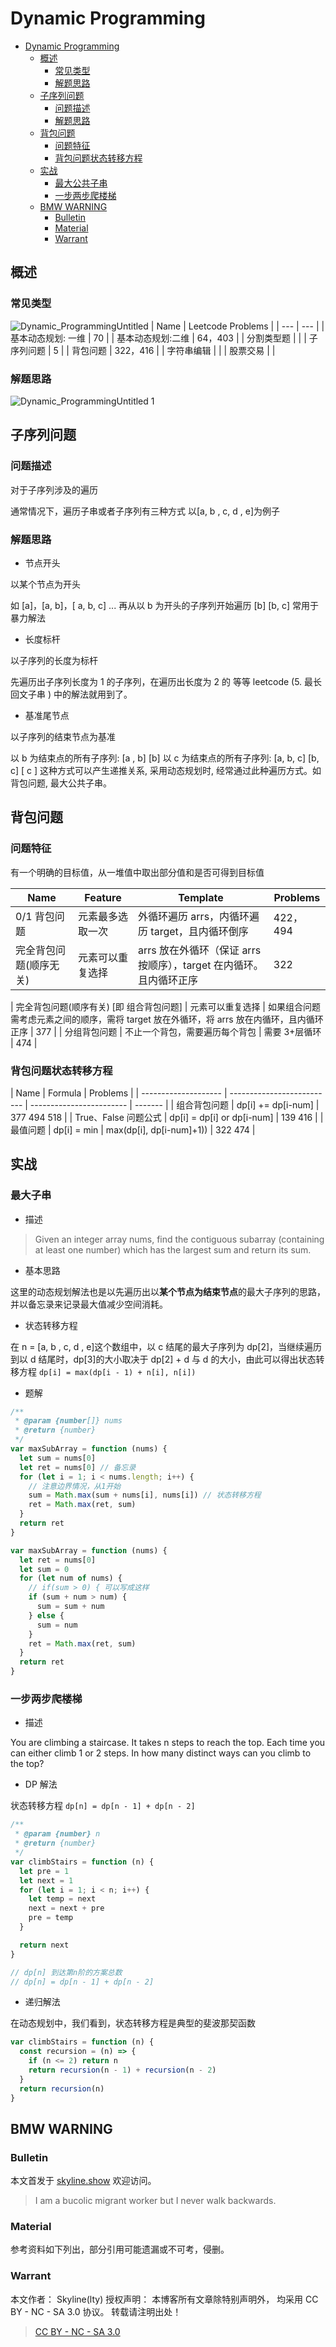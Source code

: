 # Dynamic Programming

<!-- @import "[TOC]" {cmd="toc" depthFrom=1 depthTo=6 orderedList=false} -->

<!-- code_chunk_output -->

- [Dynamic Programming](#dynamic-programming)
  - [概述](#概述)
    - [常见类型](#常见类型)
    - [解题思路](#解题思路)
  - [子序列问题](#子序列问题)
    - [问题描述](#问题描述)
    - [解题思路](#解题思路-1)
  - [背包问题](#背包问题)
    - [问题特征](#问题特征)
    - [背包问题状态转移方程](#背包问题状态转移方程)
  - [实战](#实战)
    - [最大公共子串](#最大公共子串)
    - [一步两步爬楼梯](#一步两步爬楼梯)
  - [BMW WARNING](#bmw-warning)
    - [Bulletin](#bulletin)
    - [Material](#material)
    - [Warrant](#warrant)

<!-- /code_chunk_output -->

## 概述

### 常见类型

![Dynamic_ProgrammingUntitled](https://raw.githubusercontent.com/skylinety/blog-pics/master/imgs/Dynamic_ProgrammingUntitled.png)
| Name | Leetcode Problems |
| --- | --- |
| 基本动态规划: 一维 | 70 |
| 基本动态规划:二维 | 64，403 |
| 分割类型题 | |
| 子序列问题 | 5 |
| 背包问题 | 322，416 |
| 字符串编辑 | |
| 股票交易 | |

### 解题思路

![Dynamic_ProgrammingUntitled 1](https://raw.githubusercontent.com/skylinety/blog-pics/master/imgs/Dynamic_ProgrammingUntitled%201.png)

## 子序列问题

### 问题描述

对于子序列涉及的遍历

通常情况下，遍历子串或者子序列有三种方式
以[a, b , c, d , e]为例子

### 解题思路

- 节点开头

以某个节点为开头

如 [a]，[a, b]，[ a, b, c] ... 再从以 b 为开头的子序列开始遍历 [b] [b, c]
常用于暴力解法

- 长度标杆

以子序列的长度为标杆

先遍历出子序列长度为 1 的子序列，在遍历出长度为 2 的 等等
leetcode (5. 最长回文子串 ) 中的解法就用到了。

- 基准尾节点

以子序列的结束节点为基准

以 b 为结束点的所有子序列: [a , b] [b] 以 c 为结束点的所有子序列: [a, b, c] [b, c] [ c ]
这种方式可以产生递推关系, 采用动态规划时, 经常通过此种遍历方式。如背包问题, 最大公共子串。

## 背包问题

### 问题特征

有一个明确的目标值，从一堆值中取出部分值和是否可得到目标值

| Name                   | Feature          | Template                                                           | Problems |
| ---------------------- | ---------------- | ------------------------------------------------------------------ | -------- |
| 0/1 背包问题           | 元素最多选取一次 | 外循环遍历 arrs，内循环遍历 target，且内循环倒序                   | 422，494 |
| 完全背包问题(顺序无关) | 元素可以重复选择 | arrs 放在外循环（保证 arrs 按顺序），target 在内循环。且内循环正序 | 322      |

| 完全背包问题(顺序有关)
[即 组合背包问题] | 元素可以重复选择 | 如果组合问题需考虑元素之间的顺序，需将 target 放在外循环，将 arrs 放在内循环，且内循环正序 | 377 |
| 分组背包问题 | 不止一个背包，需要遍历每个背包 | 需要 3+层循环 | 474 |

### 背包问题状态转移方程

| Name                 | Formula                    | Problems                 |
| -------------------- | -------------------------- | ------------------------ | ------- |
| 组合背包问题         | dp[i] += dp[i-num]         | 377 494 518              |
| True、False 问题公式 | dp[i] = dp[i] or dp[i-num] | 139 416                  |
| 最值问题             | dp[i] = min                | max(dp[i], dp[i-num]+1)) | 322 474 |

## 实战

### 最大子串

- 描述

> Given an integer array nums, find the contiguous subarray (containing at least one number) which has the largest sum and return its sum.

- 基本思路

这里的动态规划解法也是以先遍历出以**某个节点为结束节点**的最大子序列的思路，并以备忘录来记录最大值减少空间消耗。

- 状态转移方程

在 n = [a, b , c, d , e]这个数组中，以 c 结尾的最大子序列为 dp[2]，当继续遍历到以 d 结尾时，dp[3]的大小取决于 dp[2] + d 与 d 的大小，由此可以得出状态转移方程
`dp[i] = max(dp[i - 1) + n[i], n[i])`

- 题解

```jsx
/**
 * @param {number[]} nums
 * @return {number}
 */
var maxSubArray = function (nums) {
  let sum = nums[0]
  let ret = nums[0] // 备忘录
  for (let i = 1; i < nums.length; i++) {
    // 注意边界情况，从1开始
    sum = Math.max(sum + nums[i], nums[i]) // 状态转移方程
    ret = Math.max(ret, sum)
  }
  return ret
}

var maxSubArray = function (nums) {
  let ret = nums[0]
  let sum = 0
  for (let num of nums) {
    // if(sum > 0) { 可以写成这样
    if (sum + num > num) {
      sum = sum + num
    } else {
      sum = num
    }
    ret = Math.max(ret, sum)
  }
  return ret
}
```

### 一步两步爬楼梯

- 描述

You are climbing a staircase. It takes n steps to reach the top.
Each time you can either climb 1 or 2 steps. In how many distinct ways can you climb to the top?

- DP 解法

状态转移方程
`dp[n] = dp[n - 1] + dp[n - 2]`

```jsx
/**
 * @param {number} n
 * @return {number}
 */
var climbStairs = function (n) {
  let pre = 1
  let next = 1
  for (let i = 1; i < n; i++) {
    let temp = next
    next = next + pre
    pre = temp
  }

  return next
}

// dp[n] 到达第n阶的方案总数
// dp[n] = dp[n - 1] + dp[n - 2]
```

- 递归解法

在动态规划中，我们看到，状态转移方程是典型的斐波那契函数

```jsx
var climbStairs = function (n) {
  const recursion = (n) => {
    if (n <= 2) return n
    return recursion(n - 1) + recursion(n - 2)
  }
  return recursion(n)
}
```

## BMW WARNING

### Bulletin

本文首发于 [skyline.show](skyline.show) 欢迎访问。

> I am a bucolic migrant worker but I never walk backwards.

### Material

参考资料如下列出，部分引用可能遗漏或不可考，侵删。

>

### Warrant

本文作者： Skyline(lty)
授权声明： 本博客所有文章除特别声明外， 均采用 CC BY - NC - SA 3.0 协议。 转载请注明出处！

> [CC BY - NC - SA 3.0](https://creativecommons.org/licenses/by-nc-sa/3.0/deed.zh)
